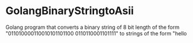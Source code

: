# GolangBinaryStringtoAsii
Golang program that converts a binary string of 8 bit length of the form "011010000110010101101100 0110110001101111" to strings of the form "hello
